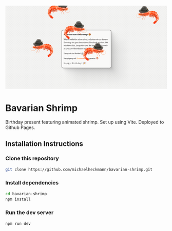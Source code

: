 <p align="center">
<img src="./image.png">
</p>

# Bavarian Shrimp
Birthday present featuring animated shrimp. Set up using Vite. Deployed to Github Pages.

## Installation Instructions

### Clone this repository

```bash
git clone https://github.com/michaelheckmann/bavarian-shrimp.git
```

### Install dependencies

```bash
cd bavarian-shrimp
npm install
```

### Run the dev server

```bash
npm run dev
```
